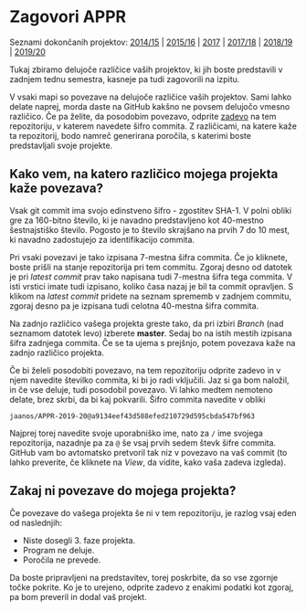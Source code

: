 # Zagovori APPR

Seznami dokončanih projektov: [2014/15](2014-15/) \| [2015/16](2015-16/) \| [2017](2017/) \| [2017/18](2017-18/) \| [2018/19](2018-19/) \| [2019/20](2019-20/)

Tukaj zbiramo delujoče različice vaših projektov, ki jih boste predstavili v zadnjem tednu semestra, kasneje pa tudi zagovorili na izpitu.

V vsaki mapi so povezave na delujoče različice vaših projektov. Sami lahko delate naprej, morda daste na GitHub kakšno ne povsem delujočo vmesno različico. Če pa želite, da posodobim povezavo, odprite [zadevo](https://github.com/jaanos/APPR-zagovori/issues) na tem repozitoriju, v katerem navedete šifro commita. Z različicami, na katere kaže ta repozitorij, bodo namreč generirana poročila, s katerimi boste predstavljali svoje projekte.

## Kako vem, na katero različico mojega projekta kaže povezava?

Vsak git commit ima svojo edinstveno šifro - zgostitev SHA-1. V polni obliki gre za 160-bitno število, ki je navadno predstavljeno kot 40-mestno šestnajstiško število. Pogosto je to število skrajšano na prvih 7 do 10 mest, ki navadno zadostujejo za identifikacijo commita.

Pri vsaki povezavi je tako izpisana 7-mestna šifra commita. Če jo kliknete, boste prišli na stanje repozitorija pri tem commitu. Zgoraj desno od datotek je pri _latest commit_ prav tako napisana tudi 7-mestna šifra tega commita. V isti vrstici imate tudi izpisano, koliko časa nazaj je bil ta commit opravljen. S klikom na _latest commit_ pridete na seznam sprememb v zadnjem commitu, zgoraj desno pa je izpisana tudi celotna 40-mestna šifra commita.

Na zadnjo različico vašega projekta greste tako, da pri izbiri _Branch_ (nad seznamom datotek levo) izberete **master**. Sedaj bo na istih mestih izpisana šifra zadnjega commita. Če se ta ujema s prejšnjo, potem povezava kaže na zadnjo različico projekta. 

Če bi želeli posodobiti povezavo, na tem repozitoriju odprite zadevo in v njem navedite številko commita, ki bi jo radi vključili. Jaz si ga bom naložil, in če vse deluje, tudi posodobil povezavo. Vi lahko medtem nemoteno delate, brez skrbi, da bi kaj pokvarili. Šifro commita navedite v obliki
```
jaanos/APPR-2019-20@a9134eef43d588efed210729d595cbda547bf963
```
Najprej torej navedite svoje uporabniško ime, nato za `/` ime svojega repozitorija, nazadnje pa za `@` še vsaj prvih sedem števk šifre commita. GitHub vam bo avtomatsko pretvoril tak niz v povezavo na vaš commit (to lahko preverite, če kliknete na _View_, da vidite, kako vaša zadeva izgleda).

## Zakaj ni povezave do mojega projekta?

Če povezave do vašega projekta še ni v tem repozitoriju, je razlog vsaj eden od naslednjih:

- Niste dosegli 3. faze projekta.
- Program ne deluje.
- Poročila ne prevede.
 
Da boste pripravljeni na predstavitev, torej poskrbite, da so vse zgornje točke pokrite. Ko je to urejeno, odprite zadevo z enakimi podatki kot zgoraj, pa bom preveril in dodal vaš projekt.
